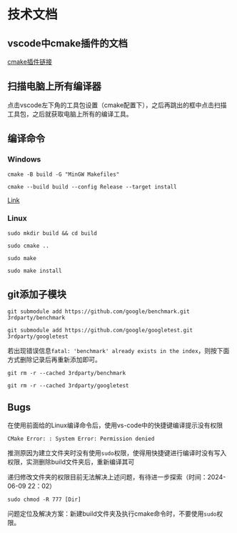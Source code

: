 # 技术文档

## vscode中cmake插件的文档

[cmake插件链接](https://vector-of-bool.github.io/docs/vscode-cmake-tools/index.html)

## 扫描电脑上所有编译器

点击vscode左下角的工具包设置（cmake配置下），之后再跳出的框中点击扫描工具包，之后就获取电脑上所有的编译工具。

## 编译命令

### Windows

```
cmake -B build -G "MinGW Makefiles"

cmake --build build --config Release --target install
```

[Link](https://github.com/Jia-Baos/Notes/blob/master/CMake/cmake-command.md)

### Linux

```
sudo mkdir build && cd build

sudo cmake ..

sudo make

sudo make install
```

## git添加子模块

```
git submodule add https://github.com/google/benchmark.git 3rdparty/benchmark

git submodule add https://github.com/google/googletest.git 3rdparty/googletest
```

若出现错误信息`fatal: 'benchmark' already exists in the index`，则按下面方式删除记录后再重新添加即可。

```
git rm -r --cached 3rdparty/benchmark

git rm -r --cached 3rdparty/googletest
```

## Bugs

在使用前面给的Linux编译命令后，使用vs-code中的快捷键编译提示没有权限

```
CMake Error: : System Error: Permission denied
```

推测原因为建立文件夹时没有使用```sudo```权限，使得用快捷键进行编译时没有写入权限，实测删除build文件夹后，重新编译其可

递归修改文件夹的权限目前无法解决上述问题，有待进一步探索（时间：2024-06-09 22：02）

```
sudo chmod -R 777 [Dir]
```

问题定位及解决方案：新建build文件夹及执行cmake命令时，不要使用```sudo```权限。
